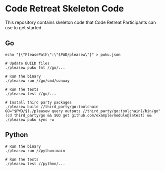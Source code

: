 # Code Retreat Skeleton Code

This repository contains skeleton code that Code Retreat Participants can use to get started.

## Go

```shell
echo "{\"PleasePath\":\"$PWD/pleasew\"}" > puku.json

# Update BUILD files
./pleasew puku fmt //go/...

# Run the binary
./pleasew run //go/cmd/conway

# Run the tests
./pleasew test //go/...

# Install third party packages
./pleasew build //third_party/go:toolchain
GO="$PWD/$(./pleasew query outputs //third_party/go:toolchain)/bin/go"
(cd third_party/go && $GO get github.com/example/module@latest) && ./pleasew puku sync -w
```

## Python

```shell
# Run the binary
./pleasew run //python:main

# Run the tests
./pleasew test //python/...
```
